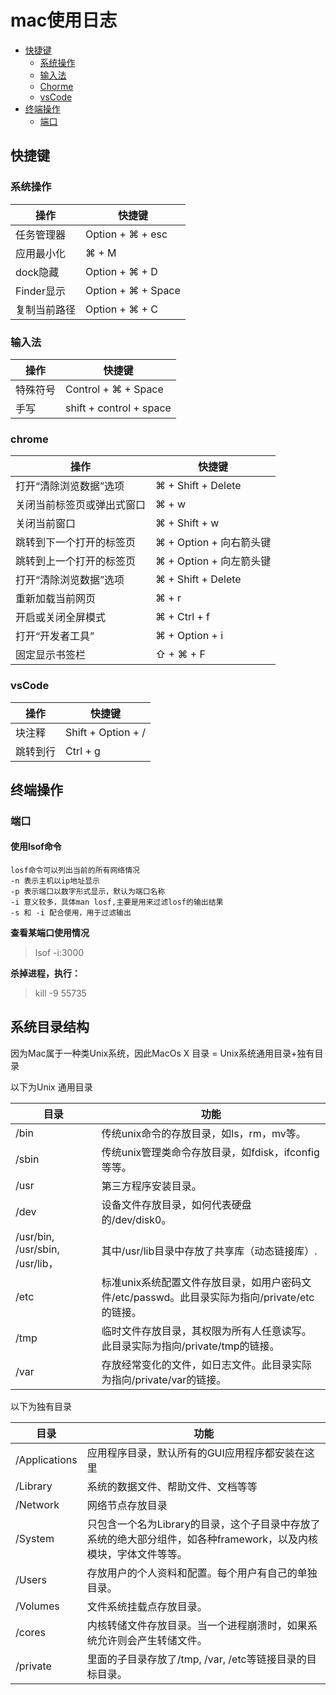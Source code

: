 # mac使用日志

- [快捷键](#快捷键)
  - [系统操作](#系统操作)
  - [输入法](#输入法)
  - [Chorme](#chrome)
  - [vsCode](#vsCode)
- [终端操作](#终端操作)
  - [端口](端口)




## 快捷键

### 系统操作

| 操作       | 快捷键                |
| -------- | ------------------ |
| 任务管理器    | Option + ⌘  + esc  |
| 应用最小化    | ⌘ + M              |
| dock隐藏   | Option + ⌘ + D     |
| Finder显示 | Option + ⌘ + Space |
| 复制当前路径   | Option + ⌘ + C     |



### 输入法

| 操作   | 快捷键                     |
| ---- | ----------------------- |
| 特殊符号 | Control + ⌘ + Space     |
| 手写   | shift + control + space |





### chrome

| 操作            | 快捷键                |
| ------------- | ------------------ |
| 打开“清除浏览数据”选项  | ⌘ + Shift + Delete |
| 关闭当前标签页或弹出式窗口 | ⌘ + w              |
| 关闭当前窗口        | ⌘ + Shift + w      |
| 跳转到下一个打开的标签页  | ⌘ + Option + 向右箭头键 |
| 跳转到上一个打开的标签页  | ⌘ + Option + 向左箭头键 |
| 打开“清除浏览数据”选项  | ⌘ + Shift + Delete |
| 重新加载当前网页      | ⌘ + r              |
| 开启或关闭全屏模式     | ⌘ + Ctrl + f       |
| 打开“开发者工具”     | ⌘ + Option + i     |
| 固定显示书签栏       | ⇧ + ⌘ + F          |





### vsCode

| 操作   | 快捷键                |
| ---- | ------------------ |
| 块注释  | Shift + Option + / |
| 跳转到行 | Ctrl + g           |





## 终端操作

### 端口

#### 使用lsof命令

```
losf命令可以列出当前的所有网络情况
-n 表示主机以ip地址显示
-p 表示端口以数字形式显示，默认为端口名称
-i 意义较多，具体man losf,主要是用来过滤losf的输出结果
-s 和 -i 配合使用，用于过滤输出
```



**查看某端口使用情况**

> lsof -i:3000



**杀掉进程，执行：**

> kill -9 55735





## 系统目录结构

因为Mac属于一种类Unix系统，因此MacOs X 目录 = Unix系统通用目录+独有目录 

以下为Unix 通用目录

| 目录                             | 功能                                       |
| ------------------------------ | ---------------------------------------- |
| /bin                           | 传统unix命令的存放目录，如ls，rm，mv等。                |
| /sbin                          | 传统unix管理类命令存放目录，如fdisk，ifconfig等等。       |
| /usr                           | 第三方程序安装目录。                               |
| /dev                           | 设备文件存放目录，如何代表硬盘的/dev/disk0。              |
| /usr/bin, /usr/sbin, /usr/lib， | 其中/usr/lib目录中存放了共享库（动态链接库）.              |
| /etc                           | 标准unix系统配置文件存放目录，如用户密码文件/etc/passwd。此目录实际为指向/private/etc的链接。 |
| /tmp                           | 临时文件存放目录，其权限为所有人任意读写。此目录实际为指向/private/tmp的链接。 |
| /var                           | 存放经常变化的文件，如日志文件。此目录实际为指向/private/var的链接。 |



以下为独有目录 

| 目录            | 功能                                       |
| ------------- | ---------------------------------------- |
| /Applications | 应用程序目录，默认所有的GUI应用程序都安装在这里                |
| /Library      | 系统的数据文件、帮助文件、文档等等                        |
| /Network      | 网络节点存放目录                                 |
| /System       | 只包含一个名为Library的目录，这个子目录中存放了系统的绝大部分组件，如各种framework，以及内核模块，字体文件等等。 |
| /Users        | 存放用户的个人资料和配置。每个用户有自己的单独目录。               |
| /Volumes      | 文件系统挂载点存放目录。                             |
| /cores        | 内核转储文件存放目录。当一个进程崩溃时，如果系统允许则会产生转储文件。      |
| /private      | 里面的子目录存放了/tmp, /var, /etc等链接目录的目标目录。     |




